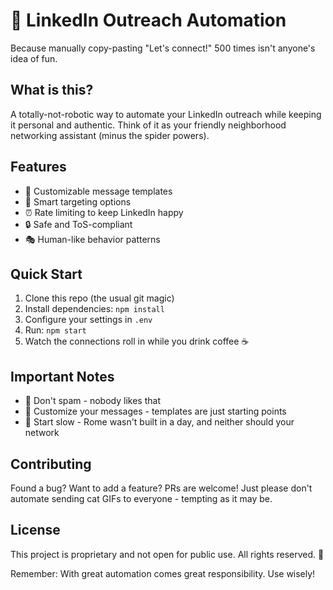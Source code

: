 # 🤖 LinkedIn Outreach Automation

Because manually copy-pasting "Let's connect!" 500 times isn't anyone's idea of fun.

## What is this?

A totally-not-robotic way to automate your LinkedIn outreach while keeping it personal and authentic. Think of it as your friendly neighborhood networking assistant (minus the spider powers).

## Features

- 📝 Customizable message templates
- 🎯 Smart targeting options
- ⏰ Rate limiting to keep LinkedIn happy
- 🔒 Safe and ToS-compliant
- 🎭 Human-like behavior patterns

## Quick Start

1. Clone this repo (the usual git magic)
2. Install dependencies: `npm install`
3. Configure your settings in `.env`
4. Run: `npm start`
5. Watch the connections roll in while you drink coffee ☕

## Important Notes

- 🚫 Don't spam - nobody likes that
- 🎨 Customize your messages - templates are just starting points
- 🐢 Start slow - Rome wasn't built in a day, and neither should your network

## Contributing

Found a bug? Want to add a feature? PRs are welcome! Just please don't automate sending cat GIFs to everyone - tempting as it may be.

## License

This project is proprietary and not open for public use. All rights reserved. 🚫

Remember: With great automation comes great responsibility. Use wisely!
